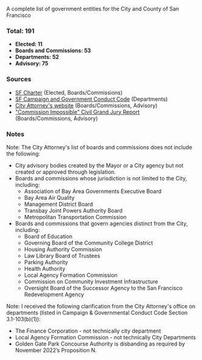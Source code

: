 A complete list of government entities for the City and County of San Francisco

### Total: 191
- **Elected: 11**
- **Boards and Commissions: 53**
- **Departments: 52**
- **Advisory: 75**

### Sources
- [SF Charter](https://codelibrary.amlegal.com/codes/san_francisco/latest/sf_charter/0-0-0-502) (Elected, Boards/Commissions)  
- [SF Campaign and Government Conduct Code](https://codelibrary.amlegal.com/codes/san_francisco/latest/sf_campaign/0-0-0-979) (Departments) 
- [City Attorney's website](https://www.sfcityattorney.org/good-government/list-of-commissions-boards/) (Boards/Commissions, Advisory)
- ["Commission Impossible" Civil Grand Jury Report](https://www.sf.gov/sites/default/files/2024-06/Commissions%20Impossible%20Report%20-%20FINAL%20VERSION%202024-05-30.pdf) (Boards/Commissions, Advisory)

### Notes
Note: The City Attorney's list of boards and commissions does not include the following:
- City  advisory bodies created by the Mayor or a City agency but not created or approved through legislation.
- Boards and commissions whose jurisdiction is not limited to the City, including:
    - Association of Bay Area Governments Executive Board
    - Bay Area Air Quality
    - Management District Board
    - Transbay Joint Powers Authority Board
    - Metropolitan Transportation Commission
- Boards and commissions that govern agencies distinct from the City, including:
    - Board of Education
    - Governing Board of the Community College District
    - Housing Authority Commission
    - Law Library Board of Trustees
    - Parking Authority
    - Health Authority
    - Local Agency Formation Commission
    - Commission on Community Investment Infrastructure
    - Oversight Board of the Successor Agency to the San Francisco Redevelopment Agency

Note: I received the following clarification from the City Attorney's office on departments (listed in Campaign & Governmental Conduct Code Section 3.1-103(b)(1)):
- The Finance Corporation - not technically city department
- Local Agency Formation Commission - not technically City Departments
- Golden Gate Park Concourse Authority is disbanding as required by November 2022’s Proposition N.
